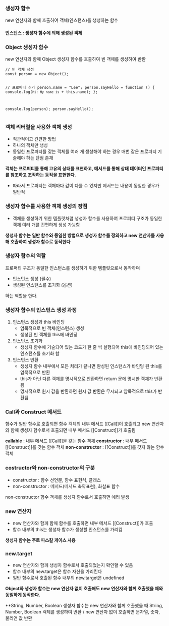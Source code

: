 <p><img alt="" src="https://velog.velcdn.com/images/se0kcess/post/3ee534e2-68a3-4257-8bb0-0f84991df024/image.png" /></p>
<h3 id="생성자-함수">생성자 함수</h3>
<p>new 연산자와 함께 호출하여 객체(인스턴스)를 생성하는 함수</p>
<h4 id="인스턴스--생성자-함수에-의해-생성된-객체">인스턴스 : 생성자 함수에 의해 생성된 객체</h4>
<h3 id="object-생성자-함수">Object 생성자 함수</h3>
<p>new 연산자와 함께 Object 생성자 함수를 호출하여 빈 객체를 생성하여 반환</p>
<pre><code class="language-javascript">// 빈 객체 생성
const person = new Object();

// 프로퍼티 추가
person.name = "Lee";
person.sayHello = function () {
  console.log(`Hi: My name is` + this.name);
};

console.log(person);
person.sayHello();</code></pre>
<h3 id="객체-리터럴을-사용한-객체-생성">객체 리터럴을 사용한 객체 생성</h3>
<ul>
<li>직관적이고 간편한 방법</li>
<li>하나의 객체만 생성</li>
<li>동일한 프로퍼티를 갖는 객체를 여러 개 생성해야 하는 경우 매번 같은 프로퍼티 기술해야 하는 단점 존재</li>
</ul>
<p><strong>객체는 프로퍼티를 통해 고유의 상태를 표현하고, 메서드를 통해 상태 데이터인 프로퍼티를 참조하고 조작하는 동작을 표현한다.</strong></p>
<ul>
<li>따라서 프로퍼티는 객체마다 값이 다를 수 있지만 메서드는 내용이 동일한 경우가 일반적</li>
</ul>
<h3 id="생성자-함수를-사용한-객체-생성의-장점">생성자 함수를 사용한 객체 생성의 장점</h3>
<ul>
<li>객체를 생성하기 위한 템플릿처럼 생성자 함수를 사용하여 프로퍼티 구조가 동일한 객체 여러 개를 간편하게 생성 가능함</li>
</ul>
<p><strong>생성자 함수는 일반 함수와 동일한 방법으로 생성자 함수를 정의하고 new 연산자를 사용해 호출하여 생성자 함수로 동작한다</strong></p>
<h3 id="생성자-함수의-역할">생성자 함수의 역할</h3>
<p>프로퍼티 구조가 동일한 인스턴스를 생성하기 위한 템플릿으로서 동작하며</p>
<ul>
<li>인스턴스 생성 (필수)</li>
<li>생성된 인스턴스를 초기화 (옵션)</li>
</ul>
<p>하는 역할을 한다.</p>
<h3 id="생성자-함수의-인스턴스-생성-과정">생성자 함수의 인스턴스 생성 과정</h3>
<ol>
<li>인스턴스 생성과 this 바인딩<ul>
<li>암묵적으로 빈 객체(인스턴스) 생성</li>
<li>생성된 빈 객체를 this에 바인딩</li>
</ul>
</li>
<li>인스턴스 초기화<ul>
<li>생성자 함수에 기술되어 있는 코드가 한 줄 씩 실행되어 this에 바인딩되어 있는 인스턴스를 초기화 함</li>
</ul>
</li>
<li>인스턴스 반환<ul>
<li>생성자 함수 내부에서 모든 처리가 끝나면 완성된 인스턴스가 바인딩 된 this를 암묵적으로 반환</li>
<li>this가 아닌 다른 객체를 명시적으로 반환하면 return 문에 명시한 객체가 반환됨</li>
<li>명시적으로 원시 값을 반환하면 원시 값 반환은 무시되고 암묵적으로 this가 반환됨</li>
</ul>
</li>
</ol>
<h3 id="call과-construct-메서드">Call과 Construct 메서드</h3>
<p>함수가 일반 함수로 호출되면 함수 객체의 내부 메서드  [[Call]]이 호출되고 new 연산자와 함께 생성자 함수로서 호출되면 내부 메서드 [[Construct]]가 호출됨</p>
<p><strong>callable</strong> : 내부 메서드 [[Call]]을 갖는 함수 객체
<strong>constructor</strong> : 내부 메서드 [[Construct]]를 갖는 함수 객체
<strong>non-constructor</strong> : [[Construct]]를 갖지 않는 함수 객체</p>
<h3 id="costructor와-non-constructor의-구분">costructor와 non-constructor의 구분</h3>
<ul>
<li>constructor : 함수 선언문, 함수 표현식, 클래스</li>
<li>non-constructor : 메서드(메서드 축약표현), 화살표 함수</li>
</ul>
<p>non-constructor 함수 객체를 생성자 함수로서 호출하면 에러 발생</p>
<h3 id="new-연산자">new 연산자</h3>
<ul>
<li>new 연산자와 함께 함께 함수를 호출하면 내부 메서드 [[Construct]]가 호출</li>
<li>함수 내부의 this는 생성자 함수가 생성할 인스턴스를 가리킴</li>
</ul>
<p><strong>생성자 함수는 주로 파스칼 케이스 사용</strong></p>
<h3 id="newtarget">new.target</h3>
<ul>
<li>new 연산자와 함께 생성자 함수로서 호출되었는지 확인할 수 있음</li>
<li>함수 내부의 new.target은 함수 자신을 가리킨다</li>
<li>일반 함수로서 호출된 함수 내부의 new.target은 undefined</li>
</ul>
<p><strong>Object와 생성자 함수는 new 연산자 없이 호출해도 new 연산자와 함께 호출했을 때와 동일하게 동작한다.</strong></p>
<p>**String, Number, Boolean 생성자 함수는 new 연산자와 함께 호출했을 때 String, Number, Boolean 객체를 생성하여 반환 / new 연산자 없이 호출하면 문자열, 숫자, 불리언 값 반환</p>